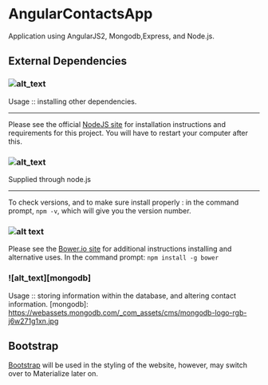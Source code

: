 # AngularContactsApp
Application using AngularJS2, Mongodb,Express, and Node.js.

## External Dependencies
### ![alt_text][nodejs]
[nodejs]: http://d2kv389z282s26.cloudfront.net/wp-content/blogs.dir/1/files/2011/11/Nodejs_logo_light.png "NodeJS Logo"
Usage :: installing other dependencies.
___
Please see the official [NodeJS site](http://blog.npmjs.org/post/85484771375/how-to-install-npm) for installation instructions and requirements for this project. You will have to restart your computer after this.

### ![alt_text][npm]
[npm]:https://www.npmjs.com/static/images/npm-logo.svg  "npm Logo"
Supplied through node.js
___
To check versions, and to make sure install properly : in the command prompt, `npm -v`, which will give you the version number.

### ![alt text][bower]
[bower]: https://coderuleseverythingaroundme.files.wordpress.com/2014/12/bower.jpg?w=720&h=300&crop=1 "Bower Logo"
Please see the [Bower.io site](https://bower.io/) for additional instructions installing and alternative uses.
In the command prompt:
`npm install -g bower`

### ![alt_text][mongodb]
Usage :: storing information within the database, and altering contact information.
[mongodb]: https://webassets.mongodb.com/_com_assets/cms/mongodb-logo-rgb-j6w271g1xn.jpg

## Bootstrap
[Bootstrap](http://getbootstrap.com/) will be used in the styling of the website, however, may switch over to Materialize later on.

